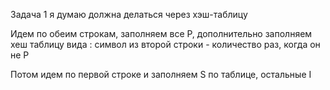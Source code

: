 Задача 1 я думаю должна делаться через хэш-таблицу

Идем по обеим строкам, заполняем все P, дополнительно заполняем хеш таблицу вида : символ из второй строки - количество раз, когда он не P

Потом идем по первой строке и заполняем S по таблице, остальные I
